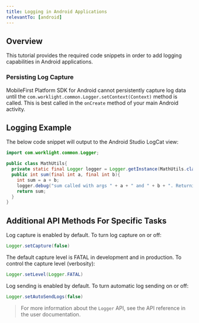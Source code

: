 ```yaml
---
title: Logging in Android Applications
relevantTo: [android]
---
```

## Overview
This tutorial provides the required code snippets in order to add logging capabilities in Android applications.

### Persisting Log Capture
MobileFirst Platform SDK for Android cannot persistently capture log data until the `com.worklight.common.Logger.setContext(Context)` method is called. This is best called in the `onCreate` method of your main Android activity.

## Logging Example
The below code snippet will output to the Android Studio LogCat view:

```java
import com.worklight.common.Logger;

public class MathUtils{
  private static final Logger logger = Logger.getInstance(MathUtils.class.getName());
  public int sum(final int a, final int b){
    int sum = a + b;
    logger.debug("sum called with args " + a + " and " + b + ". Returning " + sum);
    return sum;
  }
}
```

## Additional API Methods For Specific Tasks
Log capture is enabled by default. To turn log capture on or off:

```java
Logger.setCapture(false)
```

The default capture level is FATAL in development and in production. To control the capture level (verbosity):

```java
Logger.setLevel(Logger.FATAL)
```

Log sending is enabled by default. To turn automatic log sending on or off:

```java
Logger.setAutoSendLogs(false)
```

> For more information about the `Logger` API, see the API reference in the user documentation.
